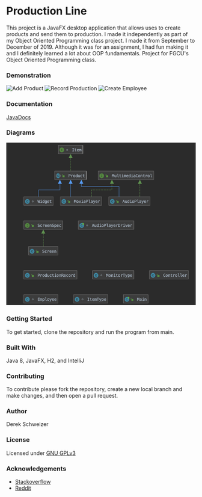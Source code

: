 # Production Line
This project is a JavaFX desktop application that allows uses to create products and send them to
production. I made it independently as part of my Object Oriented Programming class project. I made
it from September to December of 2019. Although it was for an assignment, I had fun making it and I
definitely learned a lot about OOP fundamentals. Project for FGCU's Object Oriented Programming class.

### Demonstration
![Add Product](res/demo_gifs/add_product.gif)
![Record Production](res/demo_gifs/record_production.gif)
![Create Employee](res/demo_gifs/employee.gif)

### Documentation
[JavaDocs](https://github.com/ds-91/ProductLineOOP/docs/index.html) 

### Diagrams
![Class Diagram](res/class_diagram.png)

### Getting Started
To get started, clone the repository and run the program from main.

### Built With
Java 8, JavaFX, H2, and IntelliJ


### Contributing
To contribute please fork the repository, create a new local branch and make changes, and then open a pull request.

### Author
Derek Schweizer

### License
Licensed under [GNU GPLv3](https://choosealicense.com/licenses/gpl-3.0/)


### Acknowledgements
- [Stackoverflow](https://stackoverflow.com/)
- [Reddit](https://reddit.com/)